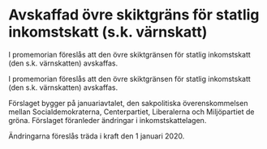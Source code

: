# Avskaffad övre skiktgräns för statlig inkomstskatt (s.k. värnskatt)

I promemorian föreslås att den övre skiktgränsen för statlig inkomstskatt
(den s.k. värnskatten) avskaffas.

I promemorian föreslås att den övre skiktgränsen för statlig inkomstskatt
(den s.k. värnskatten) avskaffas.

Förslaget bygger på januariavtalet, den sakpolitiska överenskommelsen mellan Socialdemokraterna, Centerpartiet, Liberalerna och Miljöpartiet de gröna. Förslaget föranleder ändringar i inkomstskattelagen.

Ändringarna föreslås träda i kraft den 1 januari 2020.
